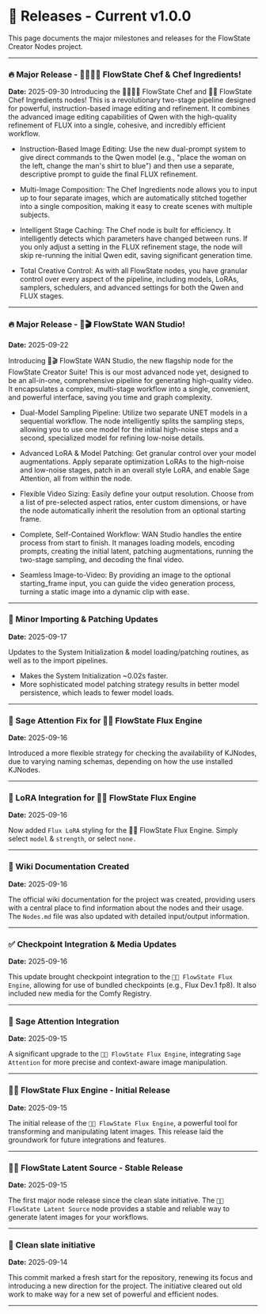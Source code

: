 # 🎉 Releases - Current v1.0.0

This page documents the major milestones and releases for the FlowState Creator Nodes project.

---

### 🔥 Major Release - 🌊👩🏻‍🍳 FlowState Chef & Chef Ingredients!
**Date:** 2025-09-30
Introducing the 🌊👩🏻‍🍳 FlowState Chef and 🌊🥗 FlowState Chef Ingredients nodes! This is a revolutionary two-stage pipeline designed for powerful, instruction-based image editing and refinement. It combines the advanced image editing capabilities of Qwen with the high-quality refinement of FLUX into a single, cohesive, and incredibly efficient workflow.

* Instruction-Based Image Editing: Use the new dual-prompt system to give direct commands to the Qwen model (e.g., "place the woman on the left, change the man's shirt to blue") and then use a separate, descriptive prompt to guide the final FLUX refinement.

* Multi-Image Composition: The Chef Ingredients node allows you to input up to four separate images, which are automatically stitched together into a single composition, making it easy to create scenes with multiple subjects.

* Intelligent Stage Caching: The Chef node is built for efficiency. It intelligently detects which parameters have changed between runs. If you only adjust a setting in the FLUX refinement stage, the node will skip re-running the initial Qwen edit, saving significant generation time.

* Total Creative Control: As with all FlowState nodes, you have granular control over every aspect of the pipeline, including models, LoRAs, samplers, schedulers, and advanced settings for both the Qwen and FLUX stages.

---

### 🔥 Major Release - 🌊🎬 FlowState WAN Studio!
**Date:** 2025-09-22

Introducing 🌊🎬 FlowState WAN Studio, the new flagship node for the FlowState Creator Suite! This is our most advanced node yet, designed to be an all-in-one, comprehensive pipeline for generating high-quality video. It encapsulates a complex, multi-stage workflow into a single, convenient, and powerful interface, saving you time and graph complexity.

* Dual-Model Sampling Pipeline: Utilize two separate UNET models in a sequential workflow. The node intelligently splits the sampling steps, allowing you to use one model for the initial high-noise steps and a second, specialized model for refining low-noise details.

* Advanced LoRA & Model Patching: Get granular control over your model augmentations. Apply separate optimization LoRAs to the high-noise and low-noise stages, patch in an overall style LoRA, and enable Sage Attention, all from within the node.

* Flexible Video Sizing: Easily define your output resolution. Choose from a list of pre-selected aspect ratios, enter custom dimensions, or have the node automatically inherit the resolution from an optional starting frame.

* Complete, Self-Contained Workflow: WAN Studio handles the entire process from start to finish. It manages loading models, encoding prompts, creating the initial latent, patching augmentations, running the two-stage sampling, and decoding the final video.

* Seamless Image-to-Video: By providing an image to the optional starting_frame input, you can guide the video generation process, turning a static image into a dynamic clip with ease.

---

### 🤏 Minor Importing & Patching Updates
**Date:** 2025-09-17

Updates to the System Initialization & model loading/patching routines, as well as to the import pipelines.
* Makes the System Initialization ~0.02s faster.
* More sophisticated model patching strategy results in better model persistence, which leads to fewer model loads.

---

### 🧠 Sage Attention Fix for 🌊🚒 FlowState Flux Engine
**Date:** 2025-09-16

Introduced a more flexible strategy for checking the availability of KJNodes, due to varying naming schemas, depending on how the use installed KJNodes.

---

### 🎨 LoRA Integration for 🌊🚒 FlowState Flux Engine
**Date:** 2025-09-16

Now added `Flux LoRA` styling for the 🌊🚒 FlowState Flux Engine. Simply select `model` & `strength`, or select `none.`

---

### 📖 Wiki Documentation Created
**Date:** 2025-09-16

The official wiki documentation for the project was created, providing users with a central place to find information about the nodes and their usage. The `Nodes.md` file was also updated with detailed input/output information.

---

### ✅ Checkpoint Integration & Media Updates
**Date:** 2025-09-16

This update brought checkpoint integration to the `🌊🚒 FlowState Flux Engine`, allowing for use of bundled checkpoints (e.g., Flux Dev.1 fp8). It also included new media for the Comfy Registry.

---

### 🧠 Sage Attention Integration
**Date:** 2025-09-15

A significant upgrade to the `🌊🚒 FlowState Flux Engine`, integrating `Sage Attention` for more precise and context-aware image manipulation.

---

### 🌊🚒 FlowState Flux Engine - Initial Release
**Date:** 2025-09-15

The initial release of the `🌊🚒 FlowState Flux Engine`, a powerful tool for transforming and manipulating latent images. This release laid the groundwork for future integrations and features.

---

### 🌊🌱 FlowState Latent Source - Stable Release
**Date:** 2025-09-15

The first major node release since the clean slate initiative. The `🌊🌱 FlowState Latent Source` node provides a stable and reliable way to generate latent images for your workflows.

---

### 🚀 Clean slate initiative
**Date:** 2025-09-14

This commit marked a fresh start for the repository, renewing its focus and introducing a new direction for the project. The initiative cleared out old work to make way for a new set of powerful and efficient nodes.

---
